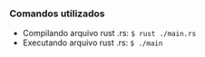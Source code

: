 ### Comandos utilizados

- Compilando arquivo rust .rs: `$ rust ./main.rs`
- Executando arquivo rust .rs: `$ ./main`
